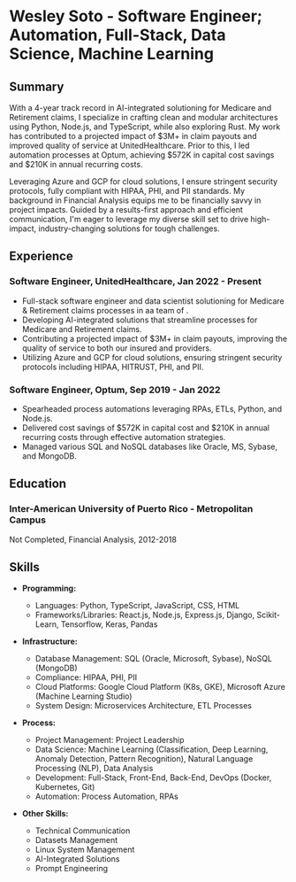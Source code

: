 # Wesley Soto - Software Engineer; Automation, Full-Stack, Data Science, Machine Learning

## Summary

With a 4-year track record in AI-integrated solutioning for Medicare and Retirement claims, I specialize in crafting clean and modular architectures using Python, Node.js, and TypeScript, while also exploring Rust. My work has contributed to a projected impact of $3M+ in claim payouts and improved quality of service at UnitedHealthcare. Prior to this, I led automation processes at Optum, achieving $572K in capital cost savings and $210K in annual recurring costs.

Leveraging Azure and GCP for cloud solutions, I ensure stringent security protocols, fully compliant with HIPAA, PHI, and PII standards. My background in Financial Analysis equips me to be financially savvy in project impacts. Guided by a results-first approach and efficient communication, I'm eager to leverage my diverse skill set to drive high-impact, industry-changing solutions for tough challenges.

## Experience

### Software Engineer, UnitedHealthcare, Jan 2022 - Present

- Full-stack software engineer and data scientist solutioning for Medicare & Retirement claims processes in aa team of .
- Developing AI-integrated solutions that streamline processes for Medicare and Retirement claims.
- Contributing a projected impact of $3M+ in claim payouts, improving the quality of service to both our insured and providers.
- Utilizing Azure and GCP for cloud solutions, ensuring stringent security protocols including HIPAA, HITRUST, PHI, and PII.

### Software Engineer, Optum, Sep 2019 - Jan 2022

- Spearheaded process automations leveraging RPAs, ETLs, Python, and Node.js.
- Delivered cost savings of $572K in capital cost and $210K in annual recurring costs through effective automation strategies.
- Managed various SQL and NoSQL databases like Oracle, MS, Sybase, and MongoDB.

## Education

### Inter-American University of Puerto Rico - Metropolitan Campus

Not Completed, Financial Analysis, 2012-2018

## Skills

- **Programming:**
  - Languages: Python, TypeScript, JavaScript, CSS, HTML
  - Frameworks/Libraries: React.js, Node.js, Express.js, Django, Scikit-Learn, Tensorflow, Keras, Pandas

- **Infrastructure:**
  - Database Management: SQL (Oracle, Microsoft, Sybase), NoSQL (MongoDB)
  - Compliance: HIPAA, PHI, PII
  - Cloud Platforms: Google Cloud Platform (K8s, GKE), Microsoft Azure (Machine Learning Studio)
  - System Design: Microservices Architecture, ETL Processes

- **Process:**
  - Project Management: Project Leadership
  - Data Science: Machine Learning (Classification, Deep Learning, Anomaly Detection, Pattern Recognition), Natural Language Processing (NLP), Data Analysis
  - Development: Full-Stack, Front-End, Back-End, DevOps (Docker, Kubernetes, Git)
  - Automation: Process Automation, RPAs

- **Other Skills:**
  - Technical Communication
  - Datasets Management
  - Linux System Management
  - AI-Integrated Solutions
  - Prompt Engineering